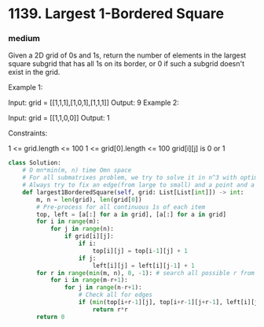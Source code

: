 # 1139. Largest 1-Bordered Square
### medium
Given a 2D grid of 0s and 1s, return the number of elements in the largest square subgrid that has all 1s on its border, or 0 if such a subgrid doesn't exist in the grid.

 

Example 1:

Input: grid = [[1,1,1],[1,0,1],[1,1,1]]
Output: 9
Example 2:

Input: grid = [[1,1,0,0]]
Output: 1
 

Constraints:

1 <= grid.length <= 100
1 <= grid[0].length <= 100
grid[i][j] is 0 or 1


```python
class Solution:
    # O mn*min(m, n) time Omn space
    # For all submatrixes problem, we try to solve it in n^3 with optimization.
    # Always try to fix an edge(from large to small) and a point and a time, which will effectively improve the performance.
    def largest1BorderedSquare(self, grid: List[List[int]]) -> int:
        m, n = len(grid), len(grid[0])
        # Pre-process for all continuous 1s of each item
        top, left = [a[:] for a in grid], [a[:] for a in grid]
        for i in range(m):
            for j in range(n):
                if grid[i][j]:
                    if i:
                        top[i][j] = top[i-1][j] + 1
                    if j:
                        left[i][j] = left[i][j-1] + 1
        for r in range(min(m, n), 0, -1): # search all possible r from large to small
            for i in range(m-r+1):
                for j in range(n-r+1):
                    # Check all for edges
                    if (min(top[i+r-1][j], top[i+r-1][j+r-1], left[i][j+r-1], left[i+r-1][j+r-1])) >= r:
                        return r*r
        return 0
```